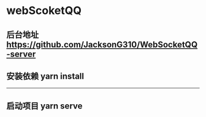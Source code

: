 # webScoketQQ
后台地址 https://github.com/JacksonG310/WebSocketQQ-server
---
安装依赖 yarn install
---
---
启动项目 yarn serve
---
